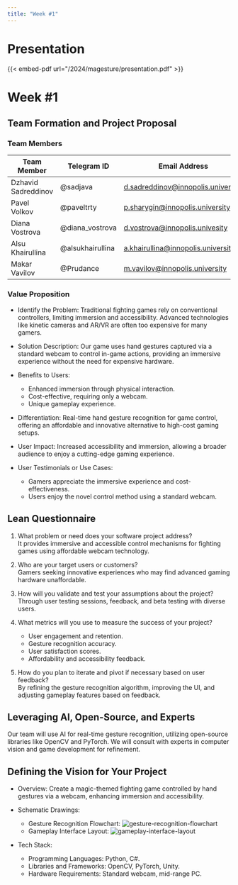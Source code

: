```yaml
---
title: "Week #1"
---
```


# Presentation

{{< embed-pdf url="/2024/magesture/presentation.pdf" >}}

# Week #1

## **Team Formation and Project Proposal**

### **Team Members**

| Team Member              | Telegram ID   | Email Address   |
|--------------------------|---------------|-----------------|
| Dzhavid Sadreddinov     | @sadjava | d.sadreddinov@innopolis.university |
| Pavel Volkov            | @paveltrty | p.sharygin@innopolis.university |
| Diana Vostrova          | @diana_vostrova | d.vostrova@innopolis.univesity |
| Alsu Khairullina        | @alsukhairullina | a.khairullina@innopolis.university |
| Makar Vavilov           | @Prudance | m.vavilov@innopolis.university |

### **Value Proposition**

- Identify the Problem:
Traditional fighting games rely on conventional controllers, limiting immersion and accessibility. Advanced technologies like kinetic cameras and AR/VR are often too expensive for many gamers.

- Solution Description:
Our game uses hand gestures captured via a standard webcam to control in-game actions, providing an immersive experience without the need for expensive hardware.

- Benefits to Users:
   - Enhanced immersion through physical interaction.
   - Cost-effective, requiring only a webcam.
   - Unique gameplay experience.

- Differentiation:
Real-time hand gesture recognition for game control, offering an affordable and innovative alternative to high-cost gaming setups.

- User Impact:
Increased accessibility and immersion, allowing a broader audience to enjoy a cutting-edge gaming experience.

- User Testimonials or Use Cases:
   - Gamers appreciate the immersive experience and cost-effectiveness.
   - Users enjoy the novel control method using a standard webcam.

## **Lean Questionnaire**

1. What problem or need does your software project address?  
   It provides immersive and accessible control mechanisms for fighting games using affordable webcam technology.

2. Who are your target users or customers?  
   Gamers seeking innovative experiences who may find advanced gaming hardware unaffordable.

3. How will you validate and test your assumptions about the project?  
   Through user testing sessions, feedback, and beta testing with diverse users.

4. What metrics will you use to measure the success of your project?
   - User engagement and retention.
   - Gesture recognition accuracy.
   - User satisfaction scores.
   - Affordability and accessibility feedback.

5. How do you plan to iterate and pivot if necessary based on user feedback?  
   By refining the gesture recognition algorithm, improving the UI, and adjusting gameplay features based on feedback.

## **Leveraging AI, Open-Source, and Experts**

Our team will use AI for real-time gesture recognition, utilizing open-source libraries like OpenCV and PyTorch. We will consult with experts in computer vision and game development for refinement.

## **Defining the Vision for Your Project**

- Overview: Create a magic-themed fighting game controlled by hand gestures via a webcam, enhancing immersion and accessibility.

- Schematic Drawings: 
   - Gesture Recognition Flowchart:
   ![gesture-recognition-flowchart](/2024/magesture/week1/gesture.svg)
   - Gameplay Interface Layout:
   ![gameplay-interface-layout](/2024/magesture/week1/gameplay.svg)

- Tech Stack:
   - Programming Languages: Python, C#.
   - Libraries and Frameworks: OpenCV, PyTorch, Unity.
   - Hardware Requirements: Standard webcam, mid-range PC.

